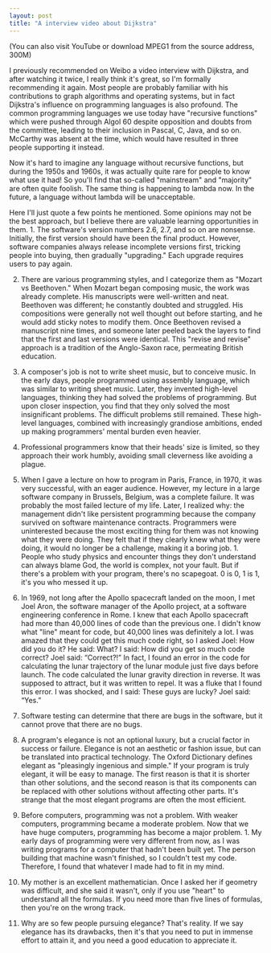 ```yaml
---
layout: post
title: "A interview video about Dijkstra"
---
```



(You can also visit YouTube or download MPEG1 from the source address, 300M)

I previously recommended on Weibo a video interview with Dijkstra, and after watching it twice, I really think it's great, so I'm formally recommending it again. Most people are probably familiar with his contributions to graph algorithms and operating systems, but in fact Dijkstra's influence on programming languages is also profound. The common programming languages we use today have "recursive functions" which were pushed through Algol 60 despite opposition and doubts from the committee, leading to their inclusion in Pascal, C, Java, and so on. McCarthy was absent at the time, which would have resulted in three people supporting it instead.

Now it's hard to imagine any language without recursive functions, but during the 1950s and 1960s, it was actually quite rare for people to know what use it had! So you'll find that so-called "mainstream" and "majority" are often quite foolish. The same thing is happening to lambda now. In the future, a language without lambda will be unacceptable.

Here I'll just quote a few points he mentioned. Some opinions may not be the best approach, but I believe there are valuable learning opportunities in them. 1. The software's version numbers 2.6, 2.7, and so on are nonsense. Initially, the first version should have been the final product. However, software companies always release incomplete versions first, tricking people into buying, then gradually "upgrading." Each upgrade requires users to pay again.

2. There are various programming styles, and I categorize them as "Mozart vs Beethoven." When Mozart began composing music, the work was already complete. His manuscripts were well-written and neat. Beethoven was different; he constantly doubted and struggled. His compositions were generally not well thought out before starting, and he would add sticky notes to modify them. Once Beethoven revised a manuscript nine times, and someone later peeled back the layers to find that the first and last versions were identical. This "revise and revise" approach is a tradition of the Anglo-Saxon race, permeating British education.

3. A composer's job is not to write sheet music, but to conceive music. In the early days, people programmed using assembly language, which was similar to writing sheet music. Later, they invented high-level languages, thinking they had solved the problems of programming. But upon closer inspection, you find that they only solved the most insignificant problems. The difficult problems still remained. These high-level languages, combined with increasingly grandiose ambitions, ended up making programmers' mental burden even heavier.

4. Professional programmers know that their heads' size is limited, so they approach their work humbly, avoiding small cleverness like avoiding a plague.

5. When I gave a lecture on how to program in Paris, France, in 1970, it was very successful, with an eager audience. However, my lecture in a large software company in Brussels, Belgium, was a complete failure. It was probably the most failed lecture of my life. Later, I realized why: the management didn't like persistent programming because the company survived on software maintenance contracts. Programmers were uninterested because the most exciting thing for them was not knowing what they were doing. They felt that if they clearly knew what they were doing, it would no longer be a challenge, making it a boring job. 1. People who study physics and encounter things they don't understand can always blame God, the world is complex, not your fault. But if there's a problem with your program, there's no scapegoat. 0 is 0, 1 is 1, it's you who messed it up.

2. In 1969, not long after the Apollo spacecraft landed on the moon, I met Joel Aron, the software manager of the Apollo project, at a software engineering conference in Rome. I knew that each Apollo spacecraft had more than 40,000 lines of code than the previous one. I didn't know what "line" meant for code, but 40,000 lines was definitely a lot. I was amazed that they could get this much code right, so I asked Joel: How did you do it? He said: What? I said: How did you get so much code correct? Joel said: “Correct?!” In fact, I found an error in the code for calculating the lunar trajectory of the lunar module just five days before launch. The code calculated the lunar gravity direction in reverse. It was supposed to attract, but it was written to repel. It was a fluke that I found this error. I was shocked, and I said: These guys are lucky? Joel said: “Yes.”

3. Software testing can determine that there are bugs in the software, but it cannot prove that there are no bugs.

4. A program's elegance is not an optional luxury, but a crucial factor in success or failure. Elegance is not an aesthetic or fashion issue, but can be translated into practical technology. The Oxford Dictionary defines elegant as "pleasingly ingenious and simple." If your program is truly elegant, it will be easy to manage. The first reason is that it is shorter than other solutions, and the second reason is that its components can be replaced with other solutions without affecting other parts. It's strange that the most elegant programs are often the most efficient.

5. Before computers, programming was not a problem. With weaker computers, programming became a moderate problem. Now that we have huge computers, programming has become a major problem. 1. My early days of programming were very different from now, as I was writing programs for a computer that hadn't been built yet. The person building that machine wasn't finished, so I couldn't test my code. Therefore, I found that whatever I made had to fit in my mind.

12. My mother is an excellent mathematician. Once I asked her if geometry was difficult, and she said it wasn't, only if you use "heart" to understand all the formulas. If you need more than five lines of formulas, then you're on the wrong track.

13. Why are so few people pursuing elegance? That's reality. If we say elegance has its drawbacks, then it's that you need to put in immense effort to attain it, and you need a good education to appreciate it.